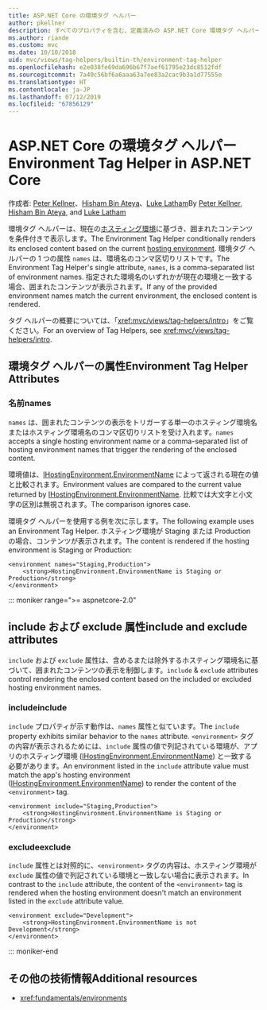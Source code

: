 ```yaml
---
title: ASP.NET Core の環境タグ ヘルパー
author: pkellner
description: すべてのプロパティを含む、定義済みの ASP.NET Core 環境タグ ヘルパー
ms.author: riande
ms.custom: mvc
ms.date: 10/10/2018
uid: mvc/views/tag-helpers/builtin-th/environment-tag-helper
ms.openlocfilehash: e2e038fe69da696b67f7aef61795e23dc8512fdf
ms.sourcegitcommit: 7a40c56bf6a6aaa63a7ee83a2cac9b3a1d77555e
ms.translationtype: HT
ms.contentlocale: ja-JP
ms.lasthandoff: 07/12/2019
ms.locfileid: "67856129"
---
```

# <a name="environment-tag-helper-in-aspnet-core"></a><span data-ttu-id="e85f4-103">ASP.NET Core の環境タグ ヘルパー</span><span class="sxs-lookup"><span data-stu-id="e85f4-103">Environment Tag Helper in ASP.NET Core</span></span>

<span data-ttu-id="e85f4-104">作成者: [Peter Kellner](https://peterkellner.net)、[Hisham Bin Ateya](https://twitter.com/hishambinateya)、[Luke Latham](https://github.com/guardrex)</span><span class="sxs-lookup"><span data-stu-id="e85f4-104">By [Peter Kellner](https://peterkellner.net), [Hisham Bin Ateya](https://twitter.com/hishambinateya), and [Luke Latham](https://github.com/guardrex)</span></span>

<span data-ttu-id="e85f4-105">環境タグ ヘルパーは、現在の[ホスティング環境](xref:fundamentals/environments)に基づき、囲まれたコンテンツを条件付きで表示します。</span><span class="sxs-lookup"><span data-stu-id="e85f4-105">The Environment Tag Helper conditionally renders its enclosed content based on the current [hosting environment](xref:fundamentals/environments).</span></span> <span data-ttu-id="e85f4-106">環境タグ ヘルパーの 1 つの属性 `names` は、環境名のコンマ区切りリストです。</span><span class="sxs-lookup"><span data-stu-id="e85f4-106">The Environment Tag Helper's single attribute, `names`, is a comma-separated list of environment names.</span></span> <span data-ttu-id="e85f4-107">指定された環境名のいずれかが現在の環境と一致する場合、囲まれたコンテンツが表示されます。</span><span class="sxs-lookup"><span data-stu-id="e85f4-107">If any of the provided environment names match the current environment, the enclosed content is rendered.</span></span>

<span data-ttu-id="e85f4-108">タグ ヘルパーの概要については、「<xref:mvc/views/tag-helpers/intro>」をご覧ください。</span><span class="sxs-lookup"><span data-stu-id="e85f4-108">For an overview of Tag Helpers, see <xref:mvc/views/tag-helpers/intro>.</span></span>

## <a name="environment-tag-helper-attributes"></a><span data-ttu-id="e85f4-109">環境タグ ヘルパーの属性</span><span class="sxs-lookup"><span data-stu-id="e85f4-109">Environment Tag Helper Attributes</span></span>

### <a name="names"></a><span data-ttu-id="e85f4-110">名前</span><span class="sxs-lookup"><span data-stu-id="e85f4-110">names</span></span>

<span data-ttu-id="e85f4-111">`names` は、囲まれたコンテンツの表示をトリガーする単一のホスティング環境名またはホスティング環境名のコンマ区切りリストを受け入れます。</span><span class="sxs-lookup"><span data-stu-id="e85f4-111">`names` accepts a single hosting environment name or a comma-separated list of hosting environment names that trigger the rendering of the enclosed content.</span></span>

<span data-ttu-id="e85f4-112">環境値は、[IHostingEnvironment.EnvironmentName](xref:Microsoft.AspNetCore.Hosting.IHostingEnvironment.EnvironmentName*) によって返される現在の値と比較されます。</span><span class="sxs-lookup"><span data-stu-id="e85f4-112">Environment values are compared to the current value returned by [IHostingEnvironment.EnvironmentName](xref:Microsoft.AspNetCore.Hosting.IHostingEnvironment.EnvironmentName*).</span></span> <span data-ttu-id="e85f4-113">比較では大文字と小文字の区別は無視されます。</span><span class="sxs-lookup"><span data-stu-id="e85f4-113">The comparison ignores case.</span></span>

<span data-ttu-id="e85f4-114">環境タグ ヘルパーを使用する例を次に示します。</span><span class="sxs-lookup"><span data-stu-id="e85f4-114">The following example uses an Environment Tag Helper.</span></span> <span data-ttu-id="e85f4-115">ホスティング環境が Staging または Production の場合、コンテンツが表示されます。</span><span class="sxs-lookup"><span data-stu-id="e85f4-115">The content is rendered if the hosting environment is Staging or Production:</span></span>

```cshtml
<environment names="Staging,Production">
    <strong>HostingEnvironment.EnvironmentName is Staging or Production</strong>
</environment>
```

::: moniker range=">= aspnetcore-2.0"

## <a name="include-and-exclude-attributes"></a><span data-ttu-id="e85f4-116">include および exclude 属性</span><span class="sxs-lookup"><span data-stu-id="e85f4-116">include and exclude attributes</span></span>

<span data-ttu-id="e85f4-117">`include` および `exclude` 属性は、含めるまたは除外するホスティング環境名に基づいて、囲まれたコンテンツの表示を制御します。</span><span class="sxs-lookup"><span data-stu-id="e85f4-117">`include` & `exclude` attributes control rendering the enclosed content based on the included or excluded hosting environment names.</span></span>

### <a name="include"></a><span data-ttu-id="e85f4-118">include</span><span class="sxs-lookup"><span data-stu-id="e85f4-118">include</span></span>

<span data-ttu-id="e85f4-119">`include` プロパティが示す動作は、`names` 属性と似ています。</span><span class="sxs-lookup"><span data-stu-id="e85f4-119">The `include` property exhibits similar behavior to the `names` attribute.</span></span> <span data-ttu-id="e85f4-120">`<environment>` タグの内容が表示されるためには、`include` 属性の値で列記されている環境が、アプリのホスティング環境 ([IHostingEnvironment.EnvironmentName](xref:Microsoft.AspNetCore.Hosting.IHostingEnvironment.EnvironmentName*)) と一致する必要があります。</span><span class="sxs-lookup"><span data-stu-id="e85f4-120">An environment listed in the `include` attribute value must match the app's hosting environment ([IHostingEnvironment.EnvironmentName](xref:Microsoft.AspNetCore.Hosting.IHostingEnvironment.EnvironmentName*)) to render the content of the `<environment>` tag.</span></span>

```cshtml
<environment include="Staging,Production">
    <strong>HostingEnvironment.EnvironmentName is Staging or Production</strong>
</environment>
```

### <a name="exclude"></a><span data-ttu-id="e85f4-121">exclude</span><span class="sxs-lookup"><span data-stu-id="e85f4-121">exclude</span></span>

<span data-ttu-id="e85f4-122">`include` 属性とは対照的に、`<environment>` タグの内容は、ホスティング環境が `exclude` 属性の値で列記されている環境と一致しない場合に表示されます。</span><span class="sxs-lookup"><span data-stu-id="e85f4-122">In contrast to the `include` attribute, the content of the `<environment>` tag is rendered when the hosting environment doesn't match an environment listed in the `exclude` attribute value.</span></span>

```cshtml
<environment exclude="Development">
    <strong>HostingEnvironment.EnvironmentName is not Development</strong>
</environment>
```

::: moniker-end

## <a name="additional-resources"></a><span data-ttu-id="e85f4-123">その他の技術情報</span><span class="sxs-lookup"><span data-stu-id="e85f4-123">Additional resources</span></span>

* <xref:fundamentals/environments>
